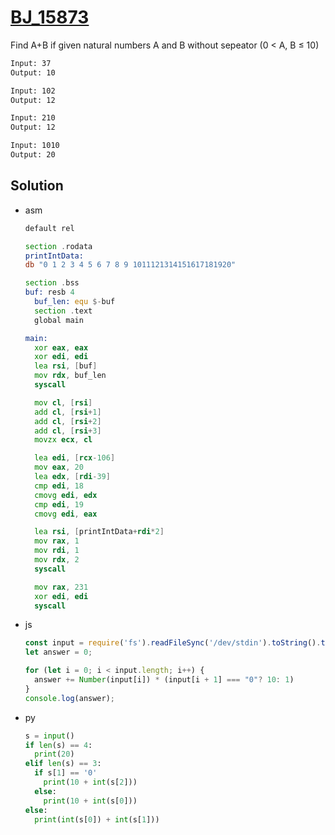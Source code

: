 # [BJ_15873](https://acmicpc.net/problem/15873)

Find A+B if given natural numbers A and B without sepeator (0 < A, B ≤ 10)

```txt
Input: 37
Output: 10

Input: 102
Output: 12

Input: 210
Output: 12

Input: 1010
Output: 20
```

## Solution

* asm

  ```asm
  default rel

  section .rodata
  printIntData:
  db "0 1 2 3 4 5 6 7 8 9 1011121314151617181920"

  section .bss
  buf: resb 4
    buf_len: equ $-buf
    section .text
    global main

  main:
    xor eax, eax
    xor edi, edi
    lea rsi, [buf]
    mov rdx, buf_len
    syscall

    mov cl, [rsi]
    add cl, [rsi+1]
    add cl, [rsi+2]
    add cl, [rsi+3]
    movzx ecx, cl

    lea edi, [rcx-106]
    mov eax, 20
    lea edx, [rdi-39]
    cmp edi, 18
    cmovg edi, edx
    cmp edi, 19
    cmovg edi, eax

    lea rsi, [printIntData+rdi*2]
    mov rax, 1
    mov rdi, 1
    mov rdx, 2
    syscall

    mov rax, 231
    xor edi, edi
    syscall
  ```

* js

  ```js
  const input = require('fs').readFileSync('/dev/stdin').toString().trim().split('');
  let answer = 0;

  for (let i = 0; i < input.length; i++) {
    answer += Number(input[i]) * (input[i + 1] === "0"? 10: 1)
  }
  console.log(answer);
  ```

* py

  ```py
  s = input()
  if len(s) == 4:
    print(20)
  elif len(s) == 3:
    if s[1] == '0'
      print(10 + int(s[2]))
    else:
      print(10 + int(s[0]))
  else:
    print(int(s[0]) + int(s[1]))
  ```
